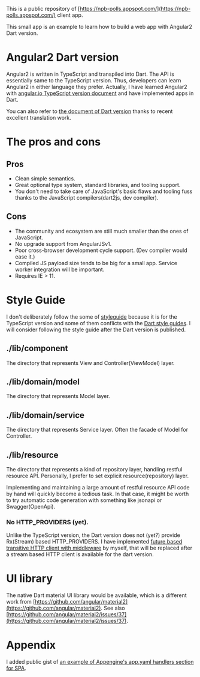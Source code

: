 This is a public repository of [https://npb-polls.appspot.com/](https://npb-polls.appspot.com/) client app.

This small app is an example to learn how to build a web app with Angular2 Dart version.

# Angular2 Dart version

Angular2 is written in TypeScript and transpiled into Dart. The API is essentially same to the TypeScript version. Thus, developers can learn Angular2 in either language they prefer. Actually, I have learned Angular2 with [angular.io TypeScript version document](https://angular.io/docs/ts/latest/quickstart.html) and have implemented apps in Dart.

You can also refer to [the document of Dart version](https://angular.io/docs/dart/latest/quickstart.html) thanks to recent excellent translation work.

# The pros and cons

## Pros

* Clean simple semantics.
* Great optional type system, standard libraries, and tooling support.
* You don't need to take care of JavaScript's basic flaws and tooling fuss thanks to the JavaScript compilers(dart2js, dev compiler).

## Cons

* The community and ecosystem are still much smaller than the ones of JavaScript.
* No upgrade support from AngularJSv1.
* Poor cross-browser development cycle support. (Dev compiler would ease it.)
* Compiled JS payload size tends to be big for a small app. Service worker integration will be important.
* Requires IE > 11.


# Style Guide

I don't deliberately follow the some of [styleguide](https://angular.io/styleguide) because it is for the TypeScript version and some of them conflicts with the [Dart style guides](https://www.dartlang.org/effective-dart/style/).
I will consider following the style guide after the Dart version is published.

## ./lib/component

The directory that represents View and Controller(ViewModel) layer.

## ./lib/domain/model

The directory that represents Model layer.

## ./lib/domain/service

The directory that represents Service layer. Often the facade of Model for Controller.

## ./lib/resource

The directory that represents a kind of repository layer, handling restful resource API.
Personally, I prefer to set explicit resource(repository) layer.

Implementing and maintaining a large amount of restful resource API code by hand will quickly become a tedious task.
In that case, it might be worth to try automatic code generation with something like jsonapi or Swagger(OpenApi).

### No HTTP_PROVIDERS (yet).

Unlike the TypeScript version, the Dart version does not (yet?) provide Rx(Stream) based HTTP_PROVIDERS.
I have implemented [future based transitive HTTP client with middleware](https://github.com/ntaoo/http_lift) by myself, that will be replaced after a stream based HTTP client is available for the dart version.

# UI library

The native Dart material UI library would be available, which is a different work from [https://github.com/angular/material2](https://github.com/angular/material2). See also [https://github.com/angular/material2/issues/37](https://github.com/angular/material2/issues/37).

# Appendix

I added public gist of [an example of Appengine's app.yaml handlers section for SPA](https://gist.github.com/ntaoo/5314f017cf30130cf2c3ed857f9ab02c).